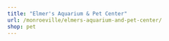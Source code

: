 ```yaml
---
title: "Elmer's Aquarium & Pet Center"
url: /monroeville/elmers-aquarium-and-pet-center/
shop: pet
---
```

